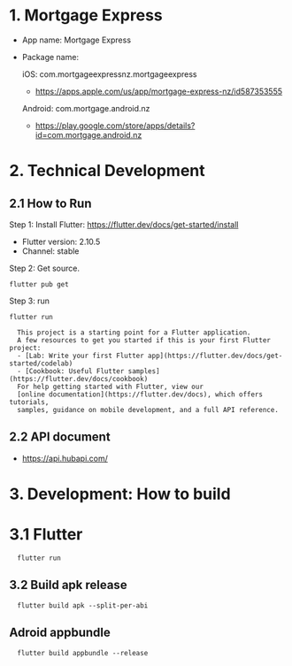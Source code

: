 # 1. Mortgage Express 
- App name: Mortgage Express
- Package name: 

  iOS: com.mortgageexpressnz.mortgageexpress
    - https://apps.apple.com/us/app/mortgage-express-nz/id587353555

  Android: com.mortgage.android.nz
    - https://play.google.com/store/apps/details?id=com.mortgage.android.nz

# 2. Technical Development

## 2.1 How to Run
Step 1: Install Flutter: https://flutter.dev/docs/get-started/install
  - Flutter version: 2.10.5
  - Channel: stable

Step 2: Get source.
  ```
  flutter pub get
  ```
Step 3: run
  ```
  flutter run
  ```

```
  This project is a starting point for a Flutter application.
  A few resources to get you started if this is your first Flutter project:
  - [Lab: Write your first Flutter app](https://flutter.dev/docs/get-started/codelab)
  - [Cookbook: Useful Flutter samples](https://flutter.dev/docs/cookbook)
  For help getting started with Flutter, view our
  [online documentation](https://flutter.dev/docs), which offers tutorials,
  samples, guidance on mobile development, and a full API reference.
```

## 2.2 API document
  - https://api.hubapi.com/

# 3. Development: How to build 
# 3.1 Flutter
```
  flutter run
```

## 3.2 Build apk release

```
  flutter build apk --split-per-abi
```

## Adroid appbundle 

```
  flutter build appbundle --release
```

